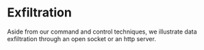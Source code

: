 # Exfiltration

Aside from our command and control techniques, we illustrate data exfiltration through an open socket or an http server.
